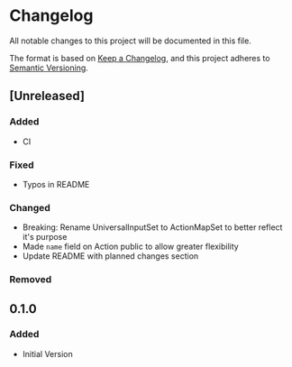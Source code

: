 # Changelog

All notable changes to this project will be documented in this file.

The format is based on [Keep a Changelog](https://keepachangelog.com/en/1.0.0/),
and this project adheres to [Semantic Versioning](https://semver.org/spec/v2.0.0.html).

## [Unreleased]

### Added

- CI

### Fixed

- Typos in README

### Changed

- Breaking: Rename UniversalInputSet to ActionMapSet to better reflect it's purpose
- Made `name` field on Action public to allow greater flexibility
- Update README with planned changes section

### Removed

## 0.1.0

### Added

- Initial Version
